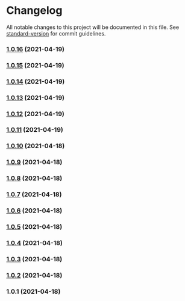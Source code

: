 # Changelog

All notable changes to this project will be documented in this file. See [standard-version](https://github.com/conventional-changelog/standard-version) for commit guidelines.

### [1.0.16](https://github.com/kshevitskiy/storyblok-schedule/compare/v1.0.15...v1.0.16) (2021-04-19)

### [1.0.15](https://github.com/kshevitskiy/storyblok-schedule/compare/v1.0.14...v1.0.15) (2021-04-19)

### [1.0.14](https://github.com/kshevitskiy/storyblok-schedule/compare/v1.0.13...v1.0.14) (2021-04-19)

### [1.0.13](https://github.com/kshevitskiy/storyblok-schedule/compare/v1.0.12...v1.0.13) (2021-04-19)

### [1.0.12](https://github.com/kshevitskiy/storyblok-schedule/compare/v1.0.11...v1.0.12) (2021-04-19)

### [1.0.11](https://github.com/kshevitskiy/storyblok-schedule/compare/v1.0.10...v1.0.11) (2021-04-19)

### [1.0.10](https://github.com/kshevitskiy/storyblok-schedule/compare/v1.0.9...v1.0.10) (2021-04-18)

### [1.0.9](https://github.com/kshevitskiy/storyblok-schedule/compare/v1.0.8...v1.0.9) (2021-04-18)

### [1.0.8](https://github.com/kshevitskiy/storyblok-schedule/compare/v1.0.7...v1.0.8) (2021-04-18)

### [1.0.7](https://github.com/kshevitskiy/storyblok-schedule/compare/v1.0.6...v1.0.7) (2021-04-18)

### [1.0.6](https://github.com/kshevitskiy/storyblok-schedule/compare/v1.0.5...v1.0.6) (2021-04-18)

### [1.0.5](https://github.com/kshevitskiy/storyblok-schedule/compare/v1.0.4...v1.0.5) (2021-04-18)

### [1.0.4](https://github.com/kshevitskiy/storyblok-schedule/compare/v1.0.3...v1.0.4) (2021-04-18)

### [1.0.3](https://github.com/kshevitskiy/storyblok-schedule/compare/v1.0.2...v1.0.3) (2021-04-18)

### [1.0.2](https://github.com/kshevitskiy/storyblok-schedule/compare/v1.0.1...v1.0.2) (2021-04-18)

### 1.0.1 (2021-04-18)
